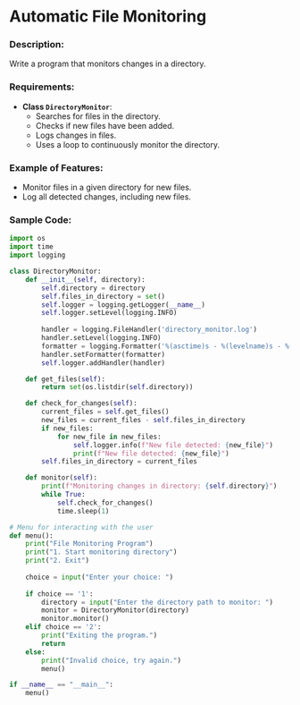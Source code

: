 # Automatic File Monitoring

### Description:
Write a program that monitors changes in a directory.

### Requirements:
- **Class `DirectoryMonitor`**:
  - Searches for files in the directory.
  - Checks if new files have been added.
  - Logs changes in files.
  - Uses a loop to continuously monitor the directory.

### Example of Features:
- Monitor files in a given directory for new files.
- Log all detected changes, including new files.

### Sample Code:

```python
import os
import time
import logging

class DirectoryMonitor:
    def __init__(self, directory):
        self.directory = directory
        self.files_in_directory = set()
        self.logger = logging.getLogger(__name__)
        self.logger.setLevel(logging.INFO)
        
        handler = logging.FileHandler('directory_monitor.log')
        handler.setLevel(logging.INFO)
        formatter = logging.Formatter('%(asctime)s - %(levelname)s - %(message)s')
        handler.setFormatter(formatter)
        self.logger.addHandler(handler)

    def get_files(self):
        return set(os.listdir(self.directory))

    def check_for_changes(self):
        current_files = self.get_files()
        new_files = current_files - self.files_in_directory
        if new_files:
            for new_file in new_files:
                self.logger.info(f"New file detected: {new_file}")
                print(f"New file detected: {new_file}")
        self.files_in_directory = current_files

    def monitor(self):
        print(f"Monitoring changes in directory: {self.directory}")
        while True:
            self.check_for_changes()
            time.sleep(1)

# Menu for interacting with the user
def menu():
    print("File Monitoring Program")
    print("1. Start monitoring directory")
    print("2. Exit")
    
    choice = input("Enter your choice: ")
    
    if choice == '1':
        directory = input("Enter the directory path to monitor: ")
        monitor = DirectoryMonitor(directory)
        monitor.monitor()
    elif choice == '2':
        print("Exiting the program.")
        return
    else:
        print("Invalid choice, try again.")
        menu()

if __name__ == "__main__":
    menu()
